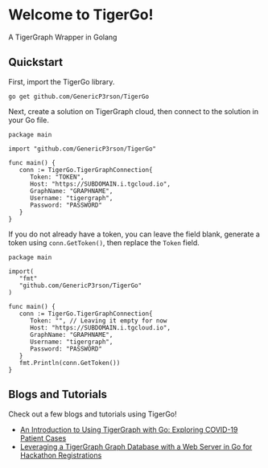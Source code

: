 # Welcome to TigerGo!

A TigerGraph Wrapper in Golang

## Quickstart

First, import the TigerGo library.

```
go get github.com/GenericP3rson/TigerGo
```

Next, create a solution on TigerGraph cloud, then connect to the solution in your Go file.

```
package main

import "github.com/GenericP3rson/TigerGo"

func main() {
   conn := TigerGo.TigerGraphConnection{
      Token: "TOKEN",
      Host: "https://SUBDOMAIN.i.tgcloud.io",
      GraphName: "GRAPHNAME",
      Username: "tigergraph",
      Password: "PASSWORD"
   }
}
```

If you do not already have a token, you can leave the field blank, generate a token using `conn.GetToken()`, then replace the `Token` field.

```
package main

import(
   "fmt"
   "github.com/GenericP3rson/TigerGo"
)

func main() {
   conn := TigerGo.TigerGraphConnection{
      Token: "", // Leaving it empty for now
      Host: "https://SUBDOMAIN.i.tgcloud.io",
      GraphName: "GRAPHNAME",
      Username: "tigergraph",
      Password: "PASSWORD"
   }
   fmt.Println(conn.GetToken())
}
```

## Blogs and Tutorials

Check out a few blogs and tutorials using TigerGo!

- [An Introduction to Using TigerGraph with Go: Exploring COVID-19 Patient Cases](https://towardsdatascience.com/an-introduction-to-using-tigergraph-with-go-exploring-covid-19-patient-cases-f2c0e45849e4)
- [Leveraging a TigerGraph Graph Database with a Web Server in Go for Hackathon Registrations](https://medium.com/@shreya-chaudhary/leveraging-a-tigergraph-graph-database-with-a-web-server-in-go-for-hackathon-registrations-f640de0d2fd2)

